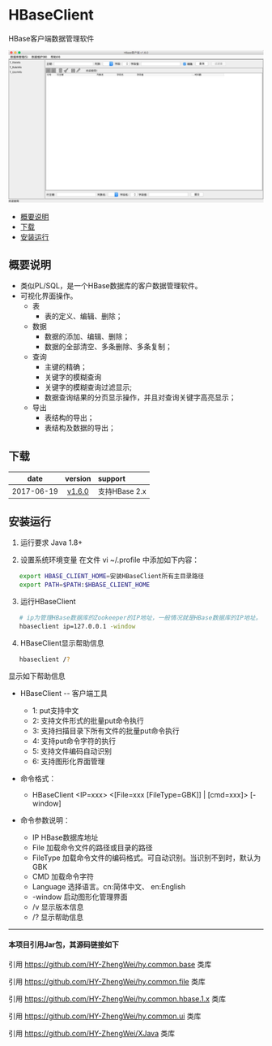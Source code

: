 # HBaseClient
HBase客户端数据管理软件


![image](images/HBaseClient_Main.png)

* [概要说明](#概要说明)
* [下载](#下载)
* [安装运行](#安装运行)



概要说明
------
* 类似PL/SQL，是一个HBase数据库的客户数据管理软件。
* 可视化界面操作。
	* 表
		* 表的定义、编辑、删除；
	* 数据
		* 数据的添加、编辑、删除；
		* 数据的全部清空、多条删除、多条复制；
	* 查询
		* 主键的精确；
		* 关键字的模糊查询
		* 关键字的模糊查询过滤显示;
		* 数据查询结果的分页显示操作，并且对查询关键字高亮显示；
	* 导出
		* 表结构的导出；
		* 表结构及数据的导出；



下载
------
| date | version | support |
|:----------:|:------:|:-------- |
| 2017-06-19 | [v1.6.0](发布版本/v1.6/HBaseClient_1.6.tar.gz) | 支持HBase 2.x |



安装运行
------
1. 运行要求
   Java 1.8+
   
2. 设置系统环境变量
   在文件 vi ~/.profile 中添加如下内容：
```sh
   export HBASE_CLIENT_HOME=安装HBaseClient所有主目录路径
   export PATH=$PATH:$HBASE_CLIENT_HOME
```

3. 运行HBaseClient
```sh
   # ip为管理HBase数据库的Zookeeper的IP地址，一般情况就是HBase数据库的IP地址。
   hbaseclient ip=127.0.0.1 -window
```

4. HBaseClient显示帮助信息
```sh
   hbaseclient /?
```
显示如下帮助信息
* HBaseClient -- 客户端工具
	* 1: put支持中文
	* 2: 支持文件形式的批量put命令执行
	* 3: 支持扫描目录下所有文件的批量put命令执行
	* 4: 支持put命令字符的执行
	* 5: 支持文件编码自动识别
	* 6: 支持图形化界面管理

* 命令格式：
	* HBaseClient <IP=xxx> <[File=xxx [FileType=GBK]] | [cmd=xxx]> [-window]

* 命令参数说明：
	* IP         HBase数据库地址
	* File       加载命令文件的路径或目录的路径
	* FileType   加载命令文件的编码格式。可自动识别。当识别不到时，默认为GBK
	* CMD        加载命令字符
	* Language   选择语言。cn:简体中文、 en:English
	* -window    启动图形化管理界面
	* /v         显示版本信息
	* /?         显示帮助信息


---
#### 本项目引用Jar包，其源码链接如下
引用 https://github.com/HY-ZhengWei/hy.common.base 类库

引用 https://github.com/HY-ZhengWei/hy.common.file 类库

引用 https://github.com/HY-ZhengWei/hy.common.hbase.1.x 类库

引用 https://github.com/HY-ZhengWei/hy.common.ui 类库

引用 https://github.com/HY-ZhengWei/XJava 类库
